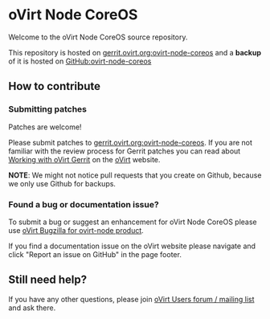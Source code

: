 # oVirt Node CoreOS

Welcome to the oVirt Node CoreOS source repository.

This repository is hosted on [gerrit.ovirt.org:ovirt-node-coreos](https://gerrit.ovirt.org/#/admin/projects/ovirt-node-coreos)
and a **backup** of it is hosted on [GitHub:ovirt-node-coreos](https://github.com/oVirt/ovirt-node-coreos)


## How to contribute

### Submitting patches

Patches are welcome!

Please submit patches to [gerrit.ovirt.org:ovirt-node-coreos](https://gerrit.ovirt.org/#/admin/projects/ovirt-node-coreos).
If you are not familiar with the review process for Gerrit patches you can read about [Working with oVirt Gerrit](https://ovirt.org/develop/dev-process/working-with-gerrit.html)
on the [oVirt](https://ovirt.org/) website.

**NOTE**: We might not notice pull requests that you create on Github, because we only use Github for backups.


### Found a bug or documentation issue?
To submit a bug or suggest an enhancement for oVirt Node CoreOS please use
[oVirt Bugzilla for ovirt-node product](https://bugzilla.redhat.com/enter_bug.cgi?product=ovirt-node).

If you find a documentation issue on the oVirt website please navigate and click "Report an issue on GitHub" in the page footer.


## Still need help?
If you have any other questions, please join [oVirt Users forum / mailing list](https://lists.ovirt.org/admin/lists/users.ovirt.org/) and ask there.
